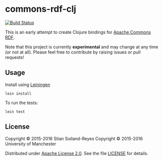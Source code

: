 # commons-rdf-clj

[![Build Status](https://travis-ci.org/stain/commons-rdf-clj.svg?branch=master)](https://travis-ci.org/stain/commons-rdf-clj)


This is an early attempt to create Clojure bindings for
[Apache Commons RDF](http://commonsrdf.incubator.apache.org/).

Note that this project is currently **experimental** and may change
at any time (or not at all). Please feel free to contribute by 
raising issues or pull requests!


## Usage

Install using [Leiningen](http://leiningen.org/)

    lein install

To run the tests:

    lein test


## License

Copyright © 2015-2016 Stian Soiland-Reyes
Copyright © 2015-2016 University of Manchester

Distributed under [Apache License 2.0](http://www.apache.org/licenses/LICENSE-2.0). See the file
[LICENSE](LICENSE) for details.
